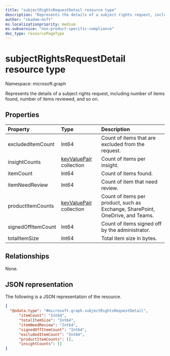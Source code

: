 ```yaml
---
title: "subjectRightsRequestDetail resource type"
description: "Represents the details of a subject rights request, including number of items found, number of items reviewed, and so on."
author: "skadam-msft"
ms.localizationpriority: medium
ms.subservice: "non-product-specific-compliance"
doc_type: resourcePageType
---
```


# subjectRightsRequestDetail resource type

Namespace: microsoft.graph

Represents the details of a subject rights request, including number of items found, number of items reviewed, and so on.

## Properties
|Property|Type|Description|
|:---|:---|:---|
|excludedItemCount|Int64|Count of items that are excluded from the request.|
|insightCounts|[keyValuePair](../resources/keyvaluepair.md) collection|Count of items per insight.|
|itemCount|Int64|Count of items found.|
|itemNeedReview|Int64|Count of item that need review.|
|productItemCounts|[keyValuePair](../resources/keyvaluepair.md) collection|Count of items per product, such as Exchange, SharePoint, OneDrive, and Teams.|
|signedOffItemCount|Int64|Count of items signed off by the administrator.|
|totalItemSize|Int64|Total item size in bytes.|

## Relationships
None.

## JSON representation
The following is a JSON representation of the resource.
<!-- {
  "blockType": "resource",
  "@odata.type": "microsoft.graph.subjectRightsRequestDetail"
}
-->
``` json
{
  "@odata.type": "#microsoft.graph.subjectRightsRequestDetail",
      "itemCount": "Int64",
      "totalItemSize": "Int64",
      "itemNeedReview": "Int64",
      "signedOffItemCount": "Int64",
      "excludedItemCount": "Int64",
      "productItemCounts": [],
      "insightCounts": []
}
```

